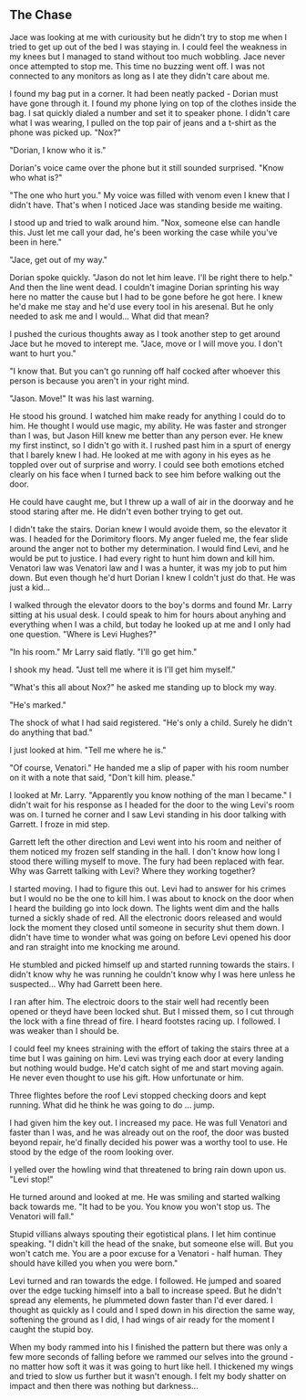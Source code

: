 ## The Chase

Jace was looking at me with curiousity but he didn't try to stop me when I tried to get up out of the bed I was staying in.  I could feel the weakness in my knees but I managed to stand without too much wobbling.  Jace never once attempted to stop me.  This time no buzzing went off.  I was not connected to any monitors as long as I ate they didn't care about me.

I found my bag put in a corner.  It had been neatly packed - Dorian must have gone through it.  I found my phone lying on top of the clothes inside the bag.  I sat quickly dialed a number and set it to speaker phone.  I didn't care what I was wearing, I pulled on the top pair of jeans and a t-shirt as the phone was picked up.  "Nox?"

"Dorian, I know who it is."

Dorian's voice came over the phone but it still sounded surprised. "Know who what is?"

"The one who hurt you."  My voice was filled with venom even I knew that I didn't have.  That's when I noticed Jace was standing beside me waiting.

I stood up and tried to walk around him.  "Nox, someone else can handle this.  Just let me call your dad, he's been working the case while you've been in here."

"Jace, get out of my way."  

Dorian spoke quickly. "Jason do not let him leave.  I'll be right there to help."  And then the line went dead.  I couldn't imagine Dorian sprinting his way here no matter the cause but I had to be gone before he got here.  I knew he'd make me stay and he'd use every tool in his aresenal.  But he only needed to ask me and I would...  What did that mean?  

I pushed the curious thoughts away as I took another step to get around Jace but he moved to interept me.  "Jace, move or I will move you.  I don't want to hurt you."

"I know that.  But you can't go running off half cocked after whoever this person is because you aren't in your right mind.

"Jason.  Move!"  It was his last warning.

He stood his ground.   I watched him make ready for anything I could do to him.  He thought I would use magic, my ability.  He was faster and stronger than I was, but Jason Hill knew me better than any person ever.  He knew my first instinct, so I didn't go with it.  I rushed past him in a spurt of energy that I barely knew I had.  He looked at me with agony in his eyes as he toppled over out of surprise and worry.  I could see both emotions etched clearly on his face when I turned back to see him before walking out the door.

He could have caught me, but I threw up a wall of air in the doorway and he stood staring after me.  He didn't even bother trying to get out. 

I didn't take the stairs. Dorian knew I would avoide them, so the elevator it was.  I headed for the Dorimitory floors.  My anger fueled me, the fear slide around the anger not to bother my determination.  I would find Levi, and he would be put to justice.  I had every right to hunt him down and kill him.  Venatori law was Venatori law and I was a hunter, it was my job to put him down.  But even though he'd hurt Dorian I knew I coldn't just do that.  He was just a kid...

I walked through the elevator doors to the boy's dorms and found Mr. Larry sitting at his usual desk.  I could speak to him for hours about anyhing and everything when I was a child, but today he looked up at me and I only had one question.  "Where is Levi Hughes?"

"In his room."  Mr Larry said flatly.  "I'll go get him."

I shook my head.  "Just tell me where it is I'll get him myself."

"What's this all about Nox?"  he asked me standing up to block my way.

"He's marked."

The shock of what I had said registered.  "He's only a child.  Surely he didn't do anything that bad."

I just looked at him.  "Tell me where he is."

"Of course, Venatori."  He handed me a slip of paper with his room number on it with a note that said, "Don't kill him. please."

I looked at Mr. Larry.  "Apparently you know nothing of the man I became."  I didn't wait for his response as I headed for the door to the wing Levi's room was on.  I turned he corner and I saw Levi standing in his door talking with Garrett.  I froze in mid step.

Garrett left the other direction and Levi went into his room and neither of them noticed my frozen self standing in the hall.  I don't know how long I stood there willing myself to move.  The fury had been replaced with fear.  Why was Garrett talking with Levi?  Where they working together?

I started moving.  I had to figure this out.  Levi had to answer for his crimes but I would no be the one to kill him.  I was about to knock on the door when I heard the building go into lock down.  The lights went dim and the halls turned a sickly shade of red.  All the electronic doors released and would lock the moment they closed until someone in security shut them down.  I didn't have time to wonder what was going on before Levi opened his door and ran straight into me knocking me around.  

He stumbled and picked himself up and started running towards the stairs.  I didn't know why he was running he couldn't know why I was here unless he suspected...  Why had Garrett been here.

I ran after him.  The electroic doors to the stair well had recently been opened or theyd have been locked shut.  But I missed them, so I cut through the lock with a fine thread of fire.  I heard footstes racing up.  I followed.  I was weaker than I should be.

I could feel my knees straining with the effort of taking the stairs three at a time but I was gaining on him.  Levi was trying each door at every landing but nothing would budge.  He'd catch sight of me and start moving again.  He never even thought to use his gift.   How unfortunate or him.  

Three flightes before the roof Levi stopped checking doors and kept running.  What did he think he was going to do ... jump.

I had given him the key out.  I increased my pace.  He was full Venatori and faster than I was, and he was already out on the roof, the door was busted beyond repair, he'd finally decided his power was a worthy tool to use.  He stood by the edge of the room looking over.

I yelled over the howling wind that threatened to bring rain down upon us.  "Levi stop!"

He turned around and looked at me.  He was smiling and started walking back towards me.  "It had to be you.  You know you won't stop us.  The Venatori will fall."

Stupid villians always spouting their egotistical plans.  I let him continue speaking.  "I didn't kill the head of the snake, but someone else will.  But you won't catch me.  You are a poor excuse for a Venatori - half human.  They should have killed you when you were born."

Levi turned and ran towards the edge.  I followed.  He jumped and soared over the edge tucking himself into a ball to increase speed.  But he didn't spread any elements, he plummeted down faster than I'd ever dared.  I thought as quickly as I could and I sped down in his direction the same way, softening the ground as I did, I had wings of air ready for the moment I caught the stupid boy.  

When my body rammed into his I finished the pattern but there was only a few more seconds of falling before we rammed our selves into the ground - no matter how soft it was it was going to hurt like hell.  I thickened my wings and tried to slow us further but it wasn't enough.  I felt my body shatter on impact and then there was nothing but darkness...